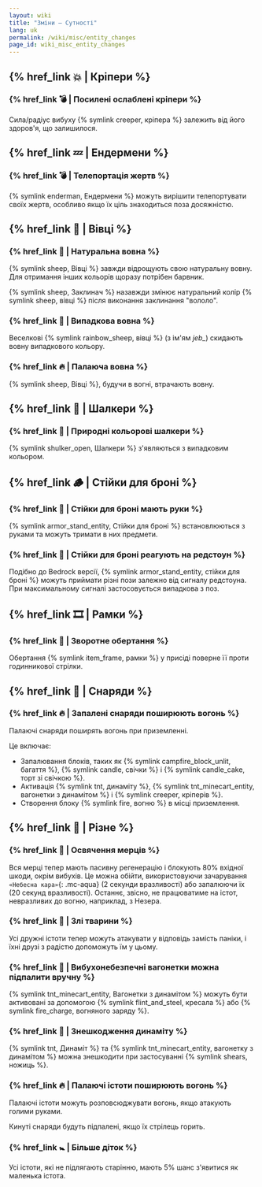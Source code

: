 ```yaml
---
layout: wiki
title: "Зміни — Сутності"
lang: uk
permalink: /wiki/misc/entity_changes
page_id: wiki_misc_entity_changes
---
```


## {% href_link 💥 | Кріпери %}

### {% href_link 💣️ | Посилені ослаблені кріпери %}
Сила/радіус вибуху {% symlink creeper, кріпера %} залежить від його здоров'я, що залишилося.


## {% href_link 💤 | Ендермени %}

### {% href_link 💣️ | Телепортація жертв %}
{% symlink enderman, Ендермени %} можуть вирішити телепортувати своїх жертв, особливо якщо їх ціль знаходиться поза досяжністю.


## {% href_link 🐑 | Вівці %}

### {% href_link 👕 | Натуральна вовна %}
{% symlink sheep, Вівці %} завжди відрощують свою натуральну вовну. Для отримання інших кольорів щоразу потрібен барвник.

{% symlink sheep, Заклинач %} назавжди змінює натуральний колір {% symlink sheep, вівці %} після виконання заклинання "вололо".

### {% href_link 🌈 | Випадкова вовна %}
Веселкові {% symlink rainbow_sheep, вівці %} (з ім'ям _jeb\__) скидають вовну випадкового кольору.

### {% href_link 🔥 | Палаюча вовна %}
{% symlink sheep, Вівці %}, будучи в вогні, втрачають вовну.


## {% href_link 🐚 | Шалкери %}

### {% href_link 🌈 | Природні кольорові шалкери %}
{% symlink shulker_open, Шалкери %} з'являються з випадковим кольором.


## {% href_link 🪵 | Стійки для броні %}

### {% href_link 🧰 | Стійки для броні мають руки %}
{% symlink armor_stand_entity, Стійки для броні %} встановлюються з руками та можуть тримати в них предмети.

### {% href_link 🤸 | Стійки для броні реагують на редстоун %}
Подібно до Bedrock версії, {% symlink armor_stand_entity, стійки для броні %} можуть приймати різні пози залежно від сигналу редстоуна. При максимальному сигналі застосовується випадкова з поз.


## {% href_link 🎞️ | Рамки %}

### {% href_link 🔄 | Зворотне обертання %}
Обертання {% symlink item_frame, рамки %} у присіді поверне її проти годинникової стрілки.


## {% href_link 🏹 | Снаряди %}

### {% href_link 🔥 | Запалені снаряди поширюють вогонь %}
Палаючі снаряди поширять вогонь при приземленні.

Це включає:
- Запалювання блоків, таких як {% symlink campfire_block_unlit, багаття %}, {% symlink candle, свічки %} і {% symlink candle_cake, торт зі свічкою %}.
- Активація {% symlink tnt, динаміту %}, {% symlink tnt_minecart_entity, вагонетки з динамітом %} і {% symlink creeper, кріперів %}.
- Створення блоку {% symlink fire, вогню %} в місці приземлення.


## {% href_link 🧩 | Різне %}

### {% href_link 🧟 | Освячення мерців %}
Вся мерці тепер мають пасивну регенерацію і блокують 80% вхідної шкоди, окрім вибухів. Це можна обійти, використовуючи зачарування `«Небесна кара»`{: .mc-aqua} (2 секунди вразливості) або запалюючи їх (20 секунд вразливості). Останнє, звісно, ​​не працюватиме на істот, невразливих до вогню, наприклад, з Незера.

### {% href_link 💢 | Злі тварини %}
Усі дружні істоти тепер можуть атакувати у відповідь замість паніки, і їхні друзі з радістю допоможуть їм у цьому.

### {% href_link 🧨 | Вибухонебезпечні вагонетки можна підпалити вручну %}
{% symlink tnt_minecart_entity, Вагонетки з динамітом %} можуть бути активовані за допомогою {% symlink flint_and_steel, кресала %} або {% symlink fire_charge, вогняного заряду %}.

### {% href_link 🎇 | Знешкодження динаміту %}
{% symlink tnt, Динаміт %} та {% symlink tnt_minecart_entity, вагонетку з динамітом %} можна знешкодити при застосуванні {% symlink shears, ножиць %}.

### {% href_link 🔥 | Палаючі істоти поширюють вогонь %}
Палаючі істоти можуть розповсюджувати вогонь, якщо атакують голими руками.

Кинуті снаряди будуть підпалені, якщо їх стрілець горить.

### {% href_link 🚼️ | Більше діток %}
Усі істоти, які не підлягають старінню, мають 5% шанс з'явитися як маленька істота.
